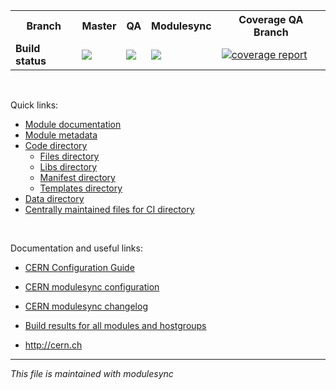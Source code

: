 <table>
  <tr>
    <th><strong>Branch</strong></th>
    <th>Master</th>
    <th>QA</th>
    <th>Modulesync</th>
    <th>Coverage QA Branch</th>
  </tr>
  <tr>
    <td><strong>Build status</strong></td>
    <td>
      <a href='https://gitlab.cern.ch/ai/it-puppet-module-fts/commits/master'>
      <img src='https://gitlab.cern.ch/ai/it-puppet-module-fts/badges/master/build.svg'></a>
    </td>
    <td>
      <a href='https://gitlab.cern.ch/ai/it-puppet-module-fts/commits/qa'>
      <img src='https://gitlab.cern.ch/ai/it-puppet-module-fts/badges/qa/build.svg'></a>
    </td>
    <td>
      <a href='https://gitlab.cern.ch/ai/it-puppet-module-fts/commits/modulesync'>
      <img src='https://gitlab.cern.ch/ai/it-puppet-module-fts/badges/modulesync/build.svg'></a>
    </td>
    <td>
      <a href="https://gitlab.cern.ch/ai/it-puppet-module-fts/commits/qa">
      <img alt="coverage report" src="https://gitlab.cern.ch/ai/it-puppet-module-fts/badges/qa/coverage.svg" /></a>
    </td>
  </tr>
</table>

<br/>

Quick links:
* [Module documentation](code/README.md)
* [Module metadata](code/metadata.json)
* [Code directory](code/)
  * [Files directory](code/files)
  * [Libs directory](code/lib)
  * [Manifest directory](code/manifests)
  * [Templates directory](code/templates)
* [Data directory](data/)
* [Centrally maintained files for CI directory](ci/)

<br/>

Documentation and useful links:
* [CERN Configuration Guide](https://configdocs.web.cern.ch/configdocs/)
* [CERN modulesync configuration](https://gitlab.cern.ch/ai/it-puppet-modulesync-configs)
* [CERN modulesync changelog](https://gitlab.cern.ch/ai/it-puppet-modulesync-configs/blob/master/CHANGELOG.md)
* [Build results for all modules and hostgroups](https://gitlab.cern.ch/ai/it-puppet-modulesync-configs/blob/master/BUILDRESULTS.md)

* http://cern.ch

---

_This file is maintained with modulesync_
